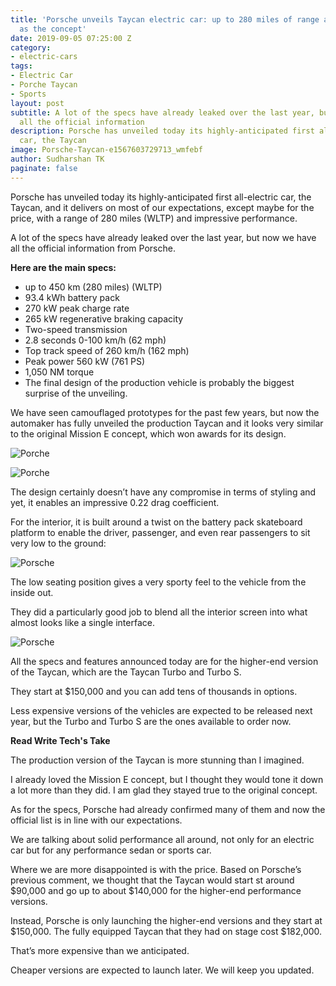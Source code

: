 ```yaml
---
title: 'Porsche unveils Taycan electric car: up to 280 miles of range and as stunning
  as the concept'
date: 2019-09-05 07:25:00 Z
category:
- electric-cars
tags:
- Electric Car
- Porche Taycan
- Sports
layout: post
subtitle: A lot of the specs have already leaked over the last year, but now we have
  all the official information
description: Porsche has unveiled today its highly-anticipated first all-electric
  car, the Taycan
image: Porsche-Taycan-e1567603729713_wmfebf
author: Sudharshan TK
paginate: false
---
```


Porsche has unveiled today its highly-anticipated first all-electric car, the Taycan, and it delivers on most of our expectations, except maybe for the price, with a range of 280 miles (WLTP) and impressive performance.

A lot of the specs have already leaked over the last year, but now we have all the official information from Porsche.

**Here are the main specs:**


* up to 450 km (280 miles) (WLTP)
* 93.4 kWh battery pack
* 270 kW peak charge rate
* 265 kW regenerative braking capacity
* Two-speed transmission
* 2.8 seconds 0-100 km/h (62 mph)
* Top track speed of 260 km/h (162 mph)
* Peak power 560 kW (761 PS)
* 1,050 NM torque
* The final design of the production vehicle is probably the biggest surprise of the unveiling.

We have seen camouflaged prototypes for the past few years, but now the automaker has fully unveiled the production Taycan and it looks very similar to the original Mission E concept, which won awards for its design.

![Porche](https://res.cloudinary.com/read-write-tech/image/upload/v1567677443/image_from_ios_720-5_rvrfst.jpg "Taycan")

![Porche](https://res.cloudinary.com/read-write-tech/image/upload/v1567677479/porsche-taycan-3_yuuq9p.jpg "Taycan")

The design certainly doesn’t have any compromise in terms of styling and yet, it enables an impressive 0.22 drag coefficient.

For the interior, it is built around a twist on the battery pack skateboard platform to enable the driver, passenger, and even rear passengers to sit very low to the ground:

![Porsche](https://res.cloudinary.com/read-write-tech/image/upload/v1567677675/Porsche-Taycan-battery-pack-interior_stkmtp.jpg "Taycan")

The low seating position gives a very sporty feel to the vehicle from the inside out.

They did a particularly good job to blend all the interior screen into what almost looks like a single interface.

![Porsche](https://res.cloudinary.com/read-write-tech/image/upload/v1567677720/porsche-taycan-interior-seats_qey8nd.jpg "Interior")

All the specs and features announced today are for the higher-end version of the Taycan, which are the Taycan Turbo and Turbo S.

They start at $150,000 and you can add tens of thousands in options.

Less expensive versions of the vehicles are expected to be released next year, but the Turbo and Turbo S are the ones available to order now.

**Read Write Tech's Take**

The production version of the Taycan is more stunning than I imagined.

I already loved the Mission E concept, but I thought they would tone it down a lot more than they did. I am glad they stayed true to the original concept.

As for the specs, Porsche had already confirmed many of them and now the official list is in line with our expectations.

We are talking about solid performance all around, not only for an electric car but for any performance sedan or sports car.

Where we are more disappointed is with the price. Based on Porsche’s previous comment, we thought that the Taycan would start st around $90,000 and go up to about $140,000 for the higher-end performance versions.

Instead, Porsche is only launching the higher-end versions and they start at $150,000. The fully equipped Taycan that they had on stage cost $182,000.

That’s more expensive than we anticipated.

Cheaper versions are expected to launch later. We will keep you updated.
